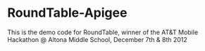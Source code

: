 RoundTable-Apigee
=================

This is the demo code for RoundTable, winner of the AT&amp;T Mobile Hackathon @ Altona Middle School, December 7th &amp; 8th 2012